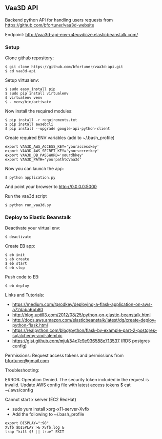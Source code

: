 ## Vaa3D API

Backend python API for handling users requests from https://github.com/bfortuner/vaa3d-website

Endpoint: http://vaa3d-api-env-u4euvdicze.elasticbeanstalk.com/


### Setup

Clone github repository:

```
$ git clone https://github.com/bfortuner/vaa3d-api.git
$ cd vaa3d-api
```

Setup virtualenv:
```
$ sudo easy_install pip
$ sudo pip install virtualenv
$ virtualenv venv
$ . venv/bin/activate
```

Now install the required modules:
```
$ pip install -r requirements.txt
$ pip install awsebcli
$ pip install --upgrade google-api-python-client
```

Create required ENV variables (add to ~/.bash_profile)
```
export VAA3D_AWS_ACCESS_KEY='youraccesskey'
export VAA3D_AWS_SECRET_KEY='yoursecretkey'
export VAA3D_DB_PASSWORD='yourdbkey'
export VAA3D_PATH='yourpathtoVaa3d'
```

Now you can launch the app:
```
$ python application.py
```
And point your browser to http://0.0.0.0:5000

Run the vaa3d script
```
$ python run_vaa3d.py
```

### Deploy to Elastic Beanstalk

Deactivate your virtual env:
```
$ deactivate
```

Create EB app:
```
$ eb init
$ eb create
$ eb start
$ eb stop
```

Push code to EB:
```
$ eb deploy
```

Links and Tutorials:
* https://medium.com/@rodkey/deploying-a-flask-application-on-aws-a72daba6bb80
* http://blog.uptill3.com/2012/08/25/python-on-elastic-beanstalk.html
* http://docs.aws.amazon.com/elasticbeanstalk/latest/dg/create-deploy-python-flask.html
* https://realpython.com/blog/python/flask-by-example-part-2-postgres-sqlalchemy-and-alembic
* https://gist.github.com/mjul/54c7c9e936588e713537 (RDS postgres config)

Permissions:
Request access tokens and permissions from bfortuner@gmail.com

Troubleshooting:

ERROR: Operation Denied. The security token included in the request is invalid.
Update AWS config file with latest access tokens
$ cat ~/.aws/config

Cannot start x server (EC2 RedHat)
* sudo yum install xorg-x11-server-Xvfb
* Add the following to ~/.bash_profile
```
export DISPLAY=":98"
Xvfb $DISPLAY >& Xvfb.log &
trap "kill $! || true" EXIT
```
